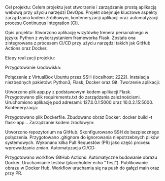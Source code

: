 Cel projektu:
Celem projektu jest stworzenie i zarządzanie prostą aplikacją webową przy użyciu narzędzi DevOps. Projekt obejmuje kluczowe aspekty zarządzania kodem źródłowym, konteneryzacji aplikacji oraz automatyzacji procesu Continuous Integration (CI).

Opis projektu:
Stworzono aplikację wizytówkę trenera personalnego w języku Python z wykorzystaniem frameworka Flask. Została ona zintegrowana z procesem CI/CD przy użyciu narzędzi takich jak GitHub Actions oraz Docker.

Etapy realizacji projektu:

Przygotowanie środowiska:

Połączenie z VirtualBox Ubuntu przez SSH (localhost: 2222).
Instalacja niezbędnych pakietów: Python3, Flask, Docker oraz Git.
Tworzenie aplikacji:

Utworzono plik app.py z podstawowym kodem aplikacji Flask.
Przygotowano plik requirements.txt do zarządzania zależnościami.
Uruchomiono aplikację pod adresami: 127.0.0.1:5000 oraz 10.0.2.15:5000.
Konteneryzacja:

Przygotowano plik Dockerfile.
Zbudowano obraz Docker: docker build -t flask-app ..
Zarządzanie kodem źródłowym:

Utworzono repozytorium na GitHub.
Skonfigurowano SSH do bezpiecznego połączenia.
Przygotowano .gitignore do ignorowania niepotrzebnych plików systemowych.
Wykonano kilka Pull Requestów (PR) jako część procesu wprowadzania zmian.
Automatyzacja CI/CD:

Przygotowano workflow GitHub Actions:
Automatyczne budowanie obrazu Docker.
Uruchamianie testów (placeholder echo "Test").
Publikowanie obrazu w Docker Hub.
Workflow uruchamia się na push do gałęzi main oraz przy PR.



